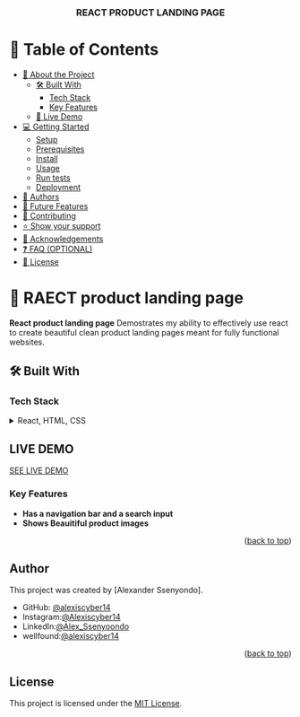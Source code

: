 <div align="center">
  <h3><b>REACT PRODUCT LANDING PAGE</b></h3>
</div>

# 📗 Table of Contents

- [📖 About the Project](#about-project)
  - [🛠 Built With](#built-with)
    - [Tech Stack](#tech-stack)
    - [Key Features](#key-features)
  - [🚀 Live Demo](#live-demo)
- [💻 Getting Started](#getting-started)
  - [Setup](#setup)
  - [Prerequisites](#prerequisites)
  - [Install](#install)
  - [Usage](#usage)
  - [Run tests](#run-tests)
  - [Deployment](#deployment)
- [👥 Authors](#authors)
- [🔭 Future Features](#future-features)
- [🤝 Contributing](#contributing)
- [⭐️ Show your support](#support)
- [🙏 Acknowledgements](#acknowledgements)
- [❓ FAQ (OPTIONAL)](#faq)
- [📝 License](#license)

<!-- PROJECT DESCRIPTION -->

# 📖 RAECT product landing page <a name="about-project"></a>

**React product landing page** Demostrates my ability to effectively use react to create beautiful clean product landing pages meant for fully functional websites.


## 🛠 Built With <a name="built-with"></a>

### Tech Stack <a name="tech-stack"></a>
<details>
  <summary>React, HTML, CSS</summary>
  <ul>
    <li><a href="https://ruby.org/">Ruby</a></li>
    <li><a href="https://ruby.org/">HTML</a></li>
    <li><a href="https://ruby.org/">CSS</a></li>
  </ul>
</details>

## LIVE DEMO
<a href="https://alexiscyber14.github.io/REACT_PRODUCT_LANDING_PAGE/index.html" name="#live-demo">SEE LIVE DEMO</a>


### Key Features <a name="key-features"></a>

- **Has a navigation bar and a search input**
- **Shows Beauitiful product images**

<p align="right">(<a href="#readme-top">back to top</a>)</p>

## Author

This project was created by [Alexander Ssenyondo].

- GitHub: [@alexiscyber14](https://github.com/alexiscyber14)
- Instagram:[@Alexiscyber14](https://www.instagram.com/alexiscyber14/)
- LinkedIn:[@Alex_Ssenyoondo](https://www.linkedin.com/in/alex-software/)
- wellfound:[@alexiscyber14](https://angel.co/u/alexander-senyondo)

<p align="right">(<a href="#readme-top">back to top</a>)</p>


## License

This project is licensed under the [MIT License](LICENSE).
